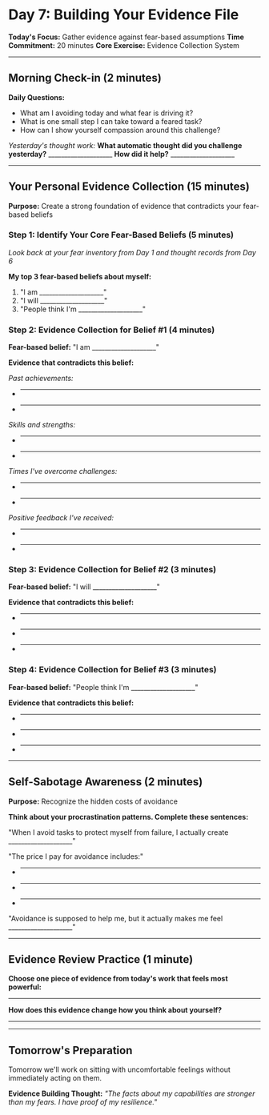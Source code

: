 # Day 7: Building Your Evidence File

**Today's Focus:** Gather evidence against fear-based assumptions
**Time Commitment:** 20 minutes
**Core Exercise:** Evidence Collection System

---

## Morning Check-in (2 minutes)

**Daily Questions:**
- What am I avoiding today and what fear is driving it?
- What is one small step I can take toward a feared task?
- How can I show yourself compassion around this challenge?

*Yesterday's thought work:*
**What automatic thought did you challenge yesterday?** ____________________
**How did it help?** ____________________

---

## Your Personal Evidence Collection (15 minutes)

**Purpose:** Create a strong foundation of evidence that contradicts your fear-based beliefs

### Step 1: Identify Your Core Fear-Based Beliefs (5 minutes)

*Look back at your fear inventory from Day 1 and thought records from Day 6*

**My top 3 fear-based beliefs about myself:**
1. "I am ____________________"
2. "I will ____________________"
3. "People think I'm ____________________"

### Step 2: Evidence Collection for Belief #1 (4 minutes)

**Fear-based belief:** "I am ____________________"

**Evidence that contradicts this belief:**

*Past achievements:*
- ____________________
- ____________________

*Skills and strengths:*
- ____________________
- ____________________

*Times I've overcome challenges:*
- ____________________
- ____________________

*Positive feedback I've received:*
- ____________________
- ____________________

### Step 3: Evidence Collection for Belief #2 (3 minutes)

**Fear-based belief:** "I will ____________________"

**Evidence that contradicts this belief:**
- ____________________
- ____________________
- ____________________

### Step 4: Evidence Collection for Belief #3 (3 minutes)

**Fear-based belief:** "People think I'm ____________________"

**Evidence that contradicts this belief:**
- ____________________
- ____________________
- ____________________

---

## Self-Sabotage Awareness (2 minutes)

**Purpose:** Recognize the hidden costs of avoidance

**Think about your procrastination patterns. Complete these sentences:**

"When I avoid tasks to protect myself from failure, I actually create ____________________"

"The price I pay for avoidance includes:"
- ____________________
- ____________________
- ____________________

"Avoidance is supposed to help me, but it actually makes me feel ____________________"

---

## Evidence Review Practice (1 minute)

**Choose one piece of evidence from today's work that feels most powerful:**
____________________

**How does this evidence change how you think about yourself?**
____________________

---

## Tomorrow's Preparation
Tomorrow we'll work on sitting with uncomfortable feelings without immediately acting on them.

**Evidence Building Thought:**
*"The facts about my capabilities are stronger than my fears. I have proof of my resilience."*